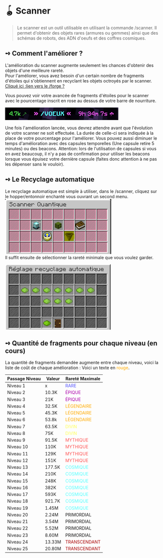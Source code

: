 # 🪀 Scanner
> Le scanner est un outil utilisable en utilisant la commande /scanner. Il permet d'obtenir des objets rares (armures ou gemmes) ainsi que des schémas de robots, des ADN d'oeufs et des coffres cosmiques.

## **➺** Comment l'améliorer ?
L'amélioration du scanner augmente seulement les chances d'obtenir des objets d'une meilleure rareté.  
Pour l'améliorer, vous avez besoin d'un certain nombre de fragments d'étoiles qui s'obtiennent en recyclant les objets octroyés par le scanner. [Cliqué ici :lien vers le /forge ?]()  

Vous pouvez voir votre avancée de fragments d'étoiles pour le scanner avec le pourcentage inscrit en rose au dessus de votre barre de nourriture. 

![img_1.png](../ressources/scanner_remain_time.png)  

Une fois l'amélioration lancée, vous devrez attendre avant que l'évolution de votre scanner ne soit effectuée. La durée de celle-ci sera indiquée à la place de votre pourcentage pour l'améliorer. Vous pouvez aussi diminuer le temps d'amélioration avec des capsules temporelles (Une capsule retire 5 minutes) ou des beacons.
Attention: lors de l'utilisation de capsules si vous en avez beaucoup, il n'y a pas de confirmation pour utiliser les beacons lorsque vous épuisez votre dernière capsule (faites donc attention à ne pas les dépenser sans le vouloir).

## **➺** Le Recyclage automatique
Le recyclage automatique est simple à utiliser, dans le /scanner, cliquez sur le hopper/entonnoir enchanté vous ouvrant un second menu.  
![img.png](../ressources/scanner.png)  
Il suffit ensuite de sélectionner la rareté minimale que vous voulez garder.  

![img.png](../ressources/emnu_recyclage.png)

## **➺** Quantité de fragments pour chaque niveau (en cours)
La quantité de fragments demandée augmente entre chaque niveau, voici la liste de coût de chaque amélioration :
Voici un texte en <span style="color: #FFAA00;">rouge</span>.

| Passage Niveau | Valeur | Rareté Maximale                                   |
|----------------|--------|---------------------------------------------------|
| Niveau 1       |   x    | <span style="color: #5555FF;">RARE</span>         |
| Niveau 2       | 10.3K  | <span style="color: #AA00AA;">ÉPIQUE</span>       |
| Niveau 3       | 21K    | <span style="color: #AA00AA;">ÉPIQUE</span>       |
| Niveau 4       | 32.5K  | <span style="color: #FFAA00;">LÉGENDAIRE</span>   |
| Niveau 5       | 45.3K  | <span style="color: #FFAA00;">LÉGENDAIRE</span>   |
| Niveau 6       | 53.8k  | <span style="color: #FFAA00;">LÉGENDAIRE</span>   |
| Niveau 7       | 63.5K  | <span style="color: #FFFF55;">DIVIN</span>        | 
| Niveau 8       | 75K    | <span style="color: #FFFF55;">DIVIN</span>        |
| Niveau 9       | 91.5K  | <span style="color: #FF5555;">MYTHIQUE</span>     |
| Niveau 10      | 110K   | <span style="color: #FF5555;">MYTHIQUE</span>     |
| Niveau 11      | 129K   | <span style="color: #FF5555;">MYTHIQUE</span>     |
| Niveau 12      | 151K   | <span style="color: #FF5555;">MYTHIQUE</span>     |
| Niveau 13      | 177.5K | <span style="color: #55FFFF;">COSMIQUE</span>     |
| Niveau 14      | 210K   | <span style="color: #55FFFF;">COSMIQUE</span>     |
| Niveau 15      | 248K   | <span style="color: #55FFFF;">COSMIQUE</span>     |  
| Niveau 16      | 382K   | <span style="color: #55FFFF;">COSMIQUE</span>     |
| Niveau 17      | 593K   | <span style="color: #55FFFF;">COSMIQUE</span>     |
| Niveau 18      | 921.7K | <span style="color: #55FFFF;">COSMIQUE</span>     |
| Niveau 19      | 1.45M  | <span style="color: #55FFFF;">COSMIQUE</span>     |
| Niveau 20      | 2.24M  | PRIMORDIAL                                        |
| Niveau 21      | 3.54M  | PRIMORDIAL                                        |
| Niveau 22      | 5.52M  | PRIMORDIAL                                        |
| Niveau 23      | 8.60M  | PRIMORDIAL                                        |
| Niveau 24      | 13.33M | <span style="color: #AA0000;">TRANSCENDANT</span> |
| Niveau 25      | 20.80M | <span style="color: #AA0000;">TRANSCENDANT</span> |
